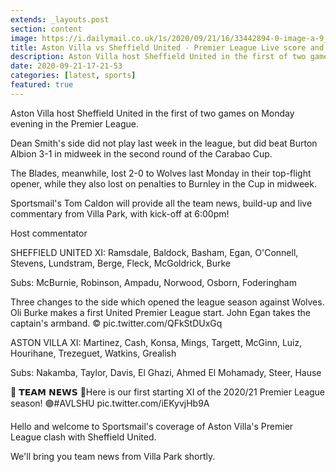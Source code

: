 ```yaml
---
extends: _layouts.post
section: content
image: https://i.dailymail.co.uk/1s/2020/09/21/16/33442894-0-image-a-9_1600701385458.jpg 
title: Aston Villa vs Sheffield United - Premier League Live score and updates 
description: Aston Villa host Sheffield United in the first of two games on Monday evening in the Premier League. Sportsmail will provide all the build-up and live coverage - kick-off is at 600pm at Villa Park. 
date: 2020-09-21-17-21-53 
categories: [latest, sports] 
featured: true 
--- 
```

Aston Villa host Sheffield United in the first of two games on Monday evening in the Premier League. 

Dean Smith's side did not play last week in the league, but did beat Burton Albion 3-1 in midweek in the second round of the Carabao Cup. 

The Blades, meanwhile, lost 2-0 to Wolves last Monday in their top-flight opener, while they also lost on penalties to Burnley in the Cup in midweek. 

Sportsmail's Tom Caldon will provide all the team news, build-up and live commentary from Villa Park, with kick-off at 6:00pm!  

Host commentator

SHEFFIELD UNITED XI: Ramsdale, Baldock, Basham, Egan, O'Connell, Stevens, Lundstram, Berge, Fleck, McGoldrick, Burke

Subs: McBurnie, Robinson, Ampadu, Norwood, Osborn, Foderingham

Three changes to the side which opened the league season against Wolves. Oli Burke makes a first United Premier League start. John Egan takes the captain's armband. ©️ pic.twitter.com/QFkStDUxGq

ASTON VILLA XI: Martinez, Cash, Konsa, Mings, Targett, McGinn, Luiz, Hourihane, Trezeguet, Watkins, Grealish

Subs: Nakamba, Taylor, Davis, El Ghazi, Ahmed El Mohamady, Steer, Hause

🚨 𝗧𝗘𝗔𝗠 𝗡𝗘𝗪𝗦 🚨Here is our first starting XI of the 2020/21 Premier League season! 🟣#AVLSHU pic.twitter.com/iEKyvjHb9A

Hello and welcome to Sportsmail's coverage of Aston Villa's Premier League clash with Sheffield United.

We'll bring you team news from Villa Park shortly.

